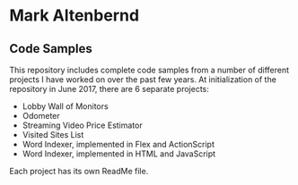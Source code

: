 # Mark Altenbernd #
## Code Samples ##
This repository includes complete code samples from a number of different projects I have worked on over the past few years. At initialization of the repository in June 2017, there are 6 separate projects:

- Lobby Wall of Monitors
- Odometer
- Streaming Video Price Estimator
- Visited Sites List
- Word Indexer, implemented in Flex and ActionScript
- Word Indexer, implemented in HTML and JavaScript

Each project has its own ReadMe file.
